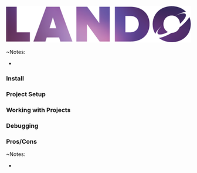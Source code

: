![Lando](slides/img/logo-lando.png)

~Notes:

* 


### Install


### Project Setup


### Working with Projects


### Debugging


### Pros/Cons

~Notes:

* 
